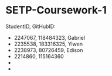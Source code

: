 # SETP-Coursework-1
StudentID, GitHubID:

- 2247067, 118484323, Gabriel
- 2235538, 183316325, Yiwen
- 2238973, 80726459, Edison
- 2214860, 115164360
-
-

